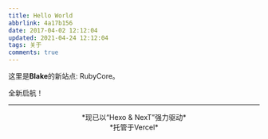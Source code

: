 ```yaml
---
title: Hello World
abbrlink: 4a17b156
date: 2017-04-02 12:12:04
updated: 2021-04-24 12:12:04
tags: 关于
comments: true
---
```

这里是**Blake**的新站点: RubyCore。

全新启航！
<!--more-->

---

<center>*现已以“Hexo & NexT”强力驱动*</center>
<center>*托管于Vercel*</center>